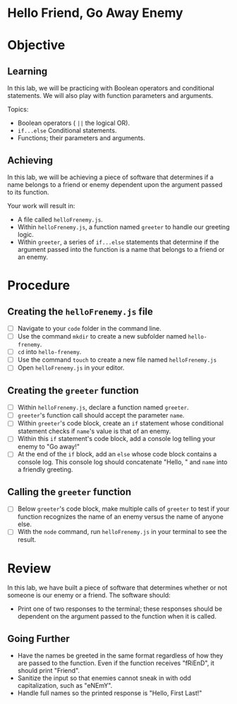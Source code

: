 # Hello Friend, Go Away Enemy

# Objective

## Learning

In this lab, we will be practicing with Boolean operators and conditional statements. We will also play with function parameters and arguments.

Topics:

- Boolean operators ( `||` the logical OR).
- `if...else` Conditional statements.
- Functions; their parameters and arguments.

## Achieving

In this lab, we will be achieving a piece of software that determines if a name belongs to a friend or enemy dependent upon the argument passed to its function.

Your work will result in:

- A file called `helloFrenemy.js`.
- Within `helloFrenemy.js`, a function named `greeter` to handle our greeting logic.
- Within `greeter`, a series of `if...else` statements that determine if the argument passed into the function is a name that belongs to a friend or an enemy.

# Procedure

## Creating the `helloFrenemy.js` file

- [ ] Navigate to your `code` folder in the command line.
- [ ] Use the command `mkdir` to create a new subfolder named `hello-frenemy`.
- [ ] `cd` into `hello-frenemy`.
- [ ] Use the command `touch` to create a new file named `helloFrenemy.js`
- [ ] Open `helloFrenemy.js` in your editor.

## Creating the `greeter` function

- [ ] Within `helloFrenemy.js`, declare a function named `greeter`.
- [ ] `greeter`'s function call should accept the parameter `name`.
- [ ] Within `greeter`'s code block, create an `if` statement whose conditional statement checks if `name`'s value is that of an enemy.
- [ ] Within this `if` statement's code block, add a console log telling your enemy to "Go away!"
- [ ] At the end of the `if` block, add an `else` whose code block contains a console log. This console log should concatenate "Hello, " and `name` into a friendly greeting.

## Calling the `greeter` function

- [ ] Below `greeter`'s code block, make multiple calls of `greeter` to test if your function recognizes the name of an enemy versus the name of anyone else.
- [ ] With the `node` command, run `helloFrenemy.js` in your terminal to see the result.

# Review

In this lab, we have built a piece of software that determines whether or not someone is our enemy or a friend. The software should:

- Print one of two responses to the terminal; these responses should be dependent on the argument passed to the function when it is called.

## Going Further

- Have the names be greeted in the same format regardless of how they are passed to the function. Even if the function receives "fRiEnD", it should print "Friend".
- Sanitize the input so that enemies cannot sneak in with odd capitalization, such as "eNEmY".
- Handle full names so the printed response is "Hello, First Last!"
